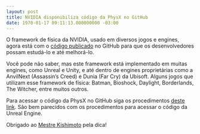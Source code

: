 ```yaml
---
layout: post
title: NVIDIA disponibiliza código da PhysX no GitHub
date: 1970-01-17 09:11:13.000000000 -03:00
---
```


O framework de física da NVIDIA, usado em diversos jogos e engines, agora está com o [código publicado](https://developer.nvidia.com/content/latest-physx-source-code-now-available-free-github "PhysX") no GitHub para que os desenvolvedores possam estudá-lo e até melhorá-lo.

Você pode não saber, mas este framework está implementado em muitas engines, como Unreal e Unity, e até dentro de engines proprietárias como a AnvilNext (Assassin’s Creed) e Dunia (Far Cry) da Ubisoft. Alguns jogos que utilizam esse framework de física: Batman, Bioshock, Daylight, Borderlands, The Witcher, entre muitos outros.

Para acessar o código da PhysX no GitHub siga os procedimentos [deste link](https://developer.nvidia.com/physx-source-github "PhysX"). São bem parecidos com os procedimentos para acessar o código da Unreal Engine.

Obrigado ao [Mestre Kishimoto](http://kishimoto.com.br/ "Kishimoto") pela dica!



